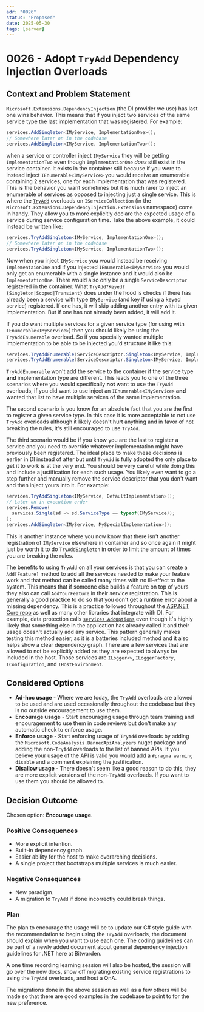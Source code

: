 ```yaml
---
adr: "0026"
status: "Proposed"
date: 2025-05-30
tags: [server]
---
```


# 0026 - Adopt `TryAdd` Dependency Injection Overloads

<AdrTable frontMatter={frontMatter}></AdrTable>

## Context and Problem Statement

`Microsoft.Extensions.DependencyInjection` (the DI provider we use) has last one wins behavior. This
means that if you inject two services of the same service type the last implementation that was
registered. For example:

```csharp
services.AddSingleton<IMyService, ImplementationOne>();
// Somewhere later on in the codebase
services.AddSingleton<IMyService, ImplementationTwo>();
```

when a service or controller inject `IMyService` they will be getting `ImplementationTwo` even
though `ImplementationOne` _does_ still exist in the service container. It exists in the container
still because if you were to instead inject `IEnumerable<IMyService>` you would receive an
enumerable containing 2 services, one for each implementation that was registered. This **is** the
behavior you want sometimes but it is much rarer to inject an enumerable of services as opposed to
injecting just a single service. This is where the [`TryAdd`][try-add-definitions] overloads on
`IServiceCollection` (in the `Microsoft.Extensions.DependencyInjection.Extensions` namespace) come
in handy. They allow you to more explicitly declare the expected usage of a service during service
configuration time. Take the above example, it could instead be written like:

```csharp
services.TryAddSingleton<IMyService, ImplementationOne>();
// Somewhere later on in the codebase
services.TryAddSingleton<IMyService, ImplementationTwo>();
```

Now when you inject `IMyService` you would instead be receiving `ImplementaionOne` and if you
injected `IEnumerable<IMyService>` you would only get an enumerable with a single instance and it
would also be `ImplementationOne`. There would also only be a single `ServiceDescriptor` registered
in the container. What `TryAdd?Keyed?{Singleton|Scoped|Transient}` does under the hood is checks if
there has already been a service with type `IMyService` (and key if using a keyed service)
registered. If one has, it will skip adding another entry with its given implementation. But if one
has not already been added, it will add it.

If you do want multiple services for a given service type (for using with `IEnumerable<IMyService>`)
then you should likely be using the `TryAddEnumerable` overload. So if you specially wanted multiple
implementation to be able to be injected you'd structure it like this:

```csharp
services.TryAddEnumerable(ServiceDescriptor.Singleton<IMyService, ImplementationOne>());
services.TryAddEnumerable(ServiceDescriptor.Singleton<IMyService, ImplementationTwo>());
```

`TryAddEnumerable` won't add the service to the container if the service type **and** implementation
type are different. This leads you to one of the three scenarios where you would specifically
**not** want to use the `TryAdd` overloads, if you did want to use inject an
`IEnumerable<IMyService>` **and** wanted that list to have multiple services of the same
implementation.

The second scenario is you know for an absolute fact that you are the first to register a given
service type. In this case it is more acceptable to not use `TryAdd` overloads although it likely
doesn't hurt anything and in favor of not breaking the rules, it's still encouraged to use `TryAdd`.

The third scenario would be if you know you are the last to register a service and you need to
override whatever implementation might have previously been registered. The ideal place to make
these decisions is earlier in DI instead of after but until `TryAdd` is fully adopted the only place
to get it to work is at the very end. You should be very careful while doing this and include a
justification for each such usage. You likely even want to go a step further and manually remove the
service descriptor that you don't want and then inject yours into it. For example:

```csharp
services.TryAddSingleton<IMyService, DefaultImplementation>();
// Later on in execution order
services.Remove(
  services.Single(sd => sd.ServiceType == typeof(IMyService));
);
services.AddSingleton<IMyService, MySpecialImplementation>();
```

This is another instance where you now know that there isn't another registration of `IMyService`
elsewhere in container and so once again it might just be worth it to do `TryAddSingleton` in order
to limit the amount of times you are breaking the rules.

The benefits to using `TryAdd` on all your services is that you can create a `Add[Feature]` method
to add all the services needed to make your feature work and that method can be called many times
with no ill-effect to the system. This means that if someone else builds a feature on top of yours
they also can call `AddYourFeature` in their service registration. This is generally a good practice
to do so that you don't get a runtime error about a missing dependency. This is a practice followed
throughout the [ASP.NET Core repo][aspnetcore-repo] as well as many other libraries that integrate
with DI. For example, data protection calls [`services.AddOptions`][add-options-example] even though
it's highly likely that something else in the application has already called it and their usage
doesn't actually add any service. This pattern generally makes testing this method easier, as it is
a batteries included method and it also helps show a clear dependency graph. There are a few
services that are allowed to not be explicitly added as they are expected to always be included in
the host. Those services are `ILogger<>`, `ILoggerFactory`, `IConfiguration`, and
`IHostEnvironment`.

## Considered Options

- **Ad-hoc usage** - Where we are today, the `TryAdd` overloads are allowed to be used and are used
  occasionally throughout the codebase but they is no outside encouragement to use them.
- **Encourage usage** - Start encouraging usage through team training and encouragement to use them
  in code reviews but don't make any automatic check to enforce usage.
- **Enforce usage** - Start enforcing usage of `TryAdd` overloads by adding the
  `Microsoft.CodeAnalysis.BannedApiAnalyzers` nuget package and adding the non-`TryAdd` overloads to
  the list of banned APIs. If you believe your usage of the API is valid you would add a
  `#pragma warning disable` and a comment explaining the justification.
- **Disallow usage** - There doesn't seem like a good reason to do this, they are more explicit
  versions of the non-`TryAdd` overloads. If you want to use them you should be allowed to.

## Decision Outcome

Chosen option: **Encourage usage**.

### Positive Consequences

- More explicit intention.
- Built-in dependency graph.
- Easier ability for the host to make overarching decisions.
- A single project that bootstraps multiple services is much easier.

### Negative Consequences

- New paradigm.
- A migration to `TryAdd` if done incorrectly could break things.

### Plan

The plan to encourage the usage will be to update our C# style guide with the recommendation to
begin using the `TryAdd` overloads, the document should explain when you want to use each one. The
coding guidelines can be part of a newly added document about general dependency injection
guidelines for .NET here at Bitwarden.

A one time recording learning session will also be hosted, the session will go over the new docs,
show off migrating existing service registrations to using the `TryAdd` overloads, and host a QnA.

The migrations done in the above session as well as a few others will be made so that there are good
examples in the codebase to point to for the new preference.

[try-add-definitions]:
  https://learn.microsoft.com/en-us/dotnet/api/microsoft.extensions.dependencyinjection.extensions.servicecollectiondescriptorextensions?view=net-9.0-pp
[aspnetcore-repo]: https://github.com/dotnet/aspnetcore
[add-options-example]:
  https://github.com/dotnet/aspnetcore/blob/b7606293a7146cfeb5b060340521355a0780d2d8/src/DataProtection/DataProtection/src/DataProtectionServiceCollectionExtensions.cs#L37
